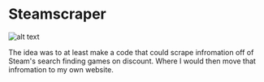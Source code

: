 # Steamscraper

![alt text]()

The idea was to at least make a code that could scrape infromation off of Steam's search finding games on discount. 
Where I would then move that infromation to my own website.

